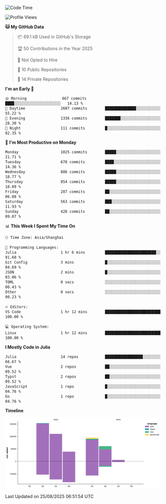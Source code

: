 <!--START_SECTION:waka-->
![Code Time](http://img.shields.io/badge/Code%20Time-703%20hrs%208%20mins-blue)

![Profile Views](http://img.shields.io/badge/Profile%20Views-0-blue)

**🐱 My GitHub Data** 

> 📦 69.1 kB Used in GitHub's Storage 
 > 
> 🏆 50 Contributions in the Year 2025
 > 
> 🚫 Not Opted to Hire
 > 
> 📜 10 Public Repositories 
 > 
> 🔑 14 Private Repositories 
 > 
**I'm an Early 🐤** 

```text
🌞 Morning                667 commits         ████░░░░░░░░░░░░░░░░░░░░░   14.13 % 
🌆 Daytime                2607 commits        ██████████████░░░░░░░░░░░   55.22 % 
🌃 Evening                1336 commits        ███████░░░░░░░░░░░░░░░░░░   28.30 % 
🌙 Night                  111 commits         █░░░░░░░░░░░░░░░░░░░░░░░░   02.35 % 
```
📅 **I'm Most Productive on Monday** 

```text
Monday                   1025 commits        █████░░░░░░░░░░░░░░░░░░░░   21.71 % 
Tuesday                  678 commits         ████░░░░░░░░░░░░░░░░░░░░░   14.36 % 
Wednesday                886 commits         █████░░░░░░░░░░░░░░░░░░░░   18.77 % 
Thursday                 854 commits         █████░░░░░░░░░░░░░░░░░░░░   18.09 % 
Friday                   287 commits         ██░░░░░░░░░░░░░░░░░░░░░░░   06.08 % 
Saturday                 563 commits         ███░░░░░░░░░░░░░░░░░░░░░░   11.93 % 
Sunday                   428 commits         ██░░░░░░░░░░░░░░░░░░░░░░░   09.07 % 
```


📊 **This Week I Spent My Time On** 

```text
🕑︎ Time Zone: Asia/Shanghai

💬 Programming Languages: 
Julia                    1 hr 6 mins         ███████████████████████░░   91.60 % 
Git Config               3 mins              █░░░░░░░░░░░░░░░░░░░░░░░░   04.69 % 
JSON                     2 mins              █░░░░░░░░░░░░░░░░░░░░░░░░   03.06 % 
TOML                     0 secs              ░░░░░░░░░░░░░░░░░░░░░░░░░   00.43 % 
Other                    0 secs              ░░░░░░░░░░░░░░░░░░░░░░░░░   00.23 % 

🔥 Editors: 
VS Code                  1 hr 12 mins        █████████████████████████   100.00 % 

💻 Operating System: 
Linux                    1 hr 12 mins        █████████████████████████   100.00 % 
```

**I Mostly Code in Julia** 

```text
Julia                    14 repos            █████████████████░░░░░░░░   66.67 % 
Vue                      2 repos             ██░░░░░░░░░░░░░░░░░░░░░░░   09.52 % 
Typst                    2 repos             ██░░░░░░░░░░░░░░░░░░░░░░░   09.52 % 
JavaScript               1 repo              █░░░░░░░░░░░░░░░░░░░░░░░░   04.76 % 
Go                       1 repo              █░░░░░░░░░░░░░░░░░░░░░░░░   04.76 % 
```



**Timeline**

![Lines of Code chart](https://raw.githubusercontent.com/DimhamT/DimhamT/main/assets/bar_graph.png)


 Last Updated on 25/08/2025 06:51:54 UTC
<!--END_SECTION:waka-->



<!--
**dhtantoy/dhtantoy** is a ✨ _special_ ✨ repository because its `README.md` (this file) appears on your GitHub profile.

Here are some ideas to get you started:

- 🔭 I’m currently working on ...
- 🌱 I’m currently learning ...
- 👯 I’m looking to collaborate on ...
- 🤔 I’m looking for help with ...
- 💬 Ask me about ...
- 📫 How to reach me: ...
- 😄 Pronouns: ...
- ⚡ Fun fact: ...
-->
